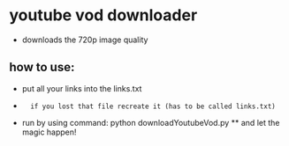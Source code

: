 # youtube vod downloader
* downloads the 720p image quality

## how to use:
* put all your links into the links.txt
* 		if you lost that file recreate it (has to be called links.txt)

* run by using command: python downloadYoutubeVod.py 
** and let the magic happen!
